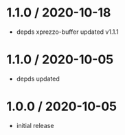 1.1.0 / 2020-10-18
==================

 * depds xprezzo-buffer updated v1.1.1

 1.1.0 / 2020-10-05
==================

 * depds updated

1.0.0 / 2020-10-05
==================

 * initial release
